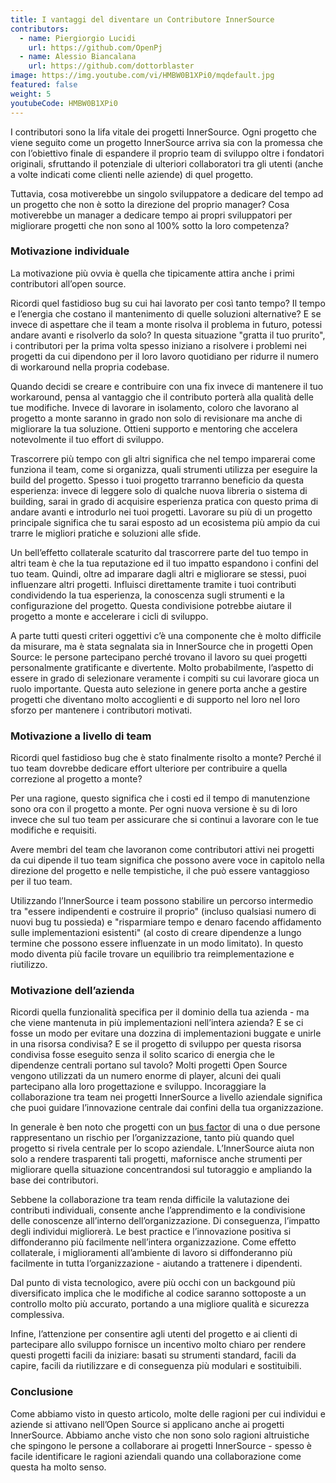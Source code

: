 ```yaml
---
title: I vantaggi del diventare un Contributore InnerSource
contributors:
  - name: Piergiorgio Lucidi
    url: https://github.com/OpenPj
  - name: Alessio Biancalana
    url: https://github.com/dottorblaster
image: https://img.youtube.com/vi/HMBW0B1XPi0/mqdefault.jpg
featured: false
weight: 5
youtubeCode: HMBW0B1XPi0
---
```

<div class="paragraph">
<p>I contributori sono la lifa vitale dei progetti InnerSource. Ogni progetto che
viene seguito come un progetto InnerSource arriva sia con la promessa che con
l&#8217;obiettivo finale di espandere il proprio team di sviluppo oltre i fondatori originali, sfruttando
il potenziale di ulteriori collaboratori tra gli utenti (anche a volte
indicati come clienti nelle aziende) di quel progetto.</p>
</div>
<div class="paragraph">
<p>Tuttavia, cosa motiverebbe un singolo sviluppatore a dedicare del tempo ad un progetto
che non è sotto la direzione del proprio manager? Cosa motiverebbe un manager
a dedicare tempo ai propri sviluppatori per migliorare progetti che non sono al 100% sotto
la loro competenza?</p>
</div>
<div class="sect2">
<h3 id="_motivazione_individuale">Motivazione individuale</h3>
<div class="paragraph">
<p>La motivazione più ovvia è quella che tipicamente attira anche i primi contributori
all&#8217;open source.</p>
</div>
<div class="paragraph">
<p>Ricordi quel fastidioso bug su cui hai lavorato per così tanto tempo? Il tempo
e l&#8217;energia che costano il mantenimento di quelle soluzioni alternative? E se invece di aspettare
che il team a monte risolva il problema in futuro, potessi andare avanti
e risolverlo da solo? In questa situazione "gratta il tuo prurito", i contributori per la prima volta
spesso iniziano a risolvere i problemi nei progetti da cui dipendono per il loro
lavoro quotidiano per ridurre il numero di workaround nella propria codebase.</p>
</div>
<div class="paragraph">
<p>Quando decidi se creare e contribuire con una fix invece di mantenere il tuo
workaround, pensa al vantaggio che il contributo porterà alla qualità
delle tue modifiche. Invece di lavorare in isolamento, coloro che lavorano al progetto
a monte saranno in grado non solo di revisionare ma anche di migliorare la tua soluzione. Ottieni
supporto e mentoring che accelera notevolmente il tuo effort di sviluppo.</p>
</div>
<div class="paragraph">
<p>Trascorrere più tempo con gli altri significa che nel tempo imparerai come funziona il team,
come si organizza, quali strumenti utilizza per eseguire la build del progetto.
Spesso i tuoi progetto trarranno beneficio da questa esperienza: invece di leggere solo di qualche nuova libreria o sistema di building,
sarai in grado di acquisire esperienza pratica con questo prima di andare avanti e introdurlo nei tuoi progetti.
Lavorare su più di un progetto principale significa che tu sarai
esposto ad un ecosistema più ampio da cui trarre le migliori pratiche e soluzioni alle sfide.</p>
</div>
<div class="paragraph">
<p>Un bell&#8217;effetto collaterale scaturito dal trascorrere parte del tuo tempo in altri team è
che la tua reputazione ed il tuo impatto espandono i confini del tuo team.
Quindi, oltre ad imparare dagli altri e migliorare se stessi, puoi influenzare altri progetti.
Influisci direttamente tramite i tuoi contributi condividendo la tua esperienza, la
conoscenza sugli strumenti e la configurazione del progetto. Questa condivisione potrebbe
aiutare il progetto a monte e accelerare i cicli di sviluppo.</p>
</div>
<div class="paragraph">
<p>A parte tutti questi criteri oggettivi c&#8217;è una componente che è molto difficile da misurare,
ma è stata segnalata sia in InnerSource che in progetti Open Source: le persone partecipano
perché trovano il lavoro su quei progetti personalmente gratificante e divertente. Molto probabilmente,
l&#8217;aspetto di essere in grado di selezionare veramente i compiti su cui lavorare gioca un ruolo importante.
Questa auto selezione in genere porta anche a gestire progetti che diventano molto accoglienti e
di supporto nel loro nel loro sforzo per mantenere i contributori motivati.</p>
</div>
</div>
<div class="sect2">
<h3 id="_motivazione_a_livello_di_team">Motivazione a livello di team</h3>
<div class="paragraph">
<p>Ricordi quel fastidioso bug che è stato finalmente risolto a monte? Perché il tuo
team dovrebbe dedicare effort ulteriore per contribuire a quella correzione al progetto a monte?</p>
</div>
<div class="paragraph">
<p>Per una ragione, questo significa che i costi ed il tempo di manutenzione sono ora con il progetto a monte.
Per ogni nuova versione è su di loro invece che sul tuo team per assicurare che si continui a lavorare con
le tue modifiche e requisiti.</p>
</div>
<div class="paragraph">
<p>Avere membri del team che lavoranon come contributori attivi nei progetti da cui dipende
il tuo team significa che possono avere voce in capitolo nella direzione del progetto e nelle tempistiche,
il che può essere vantaggioso per il tuo team.</p>
</div>
<div class="paragraph">
<p>Utilizzando l&#8217;InnerSource i team possono stabilire un percorso intermedio tra "essere indipendenti
e costruire il proprio" (incluso qualsiasi numero di nuovi bug tu possieda) e "risparmiare
tempo e denaro facendo affidamento sulle implementazioni esistenti" (al costo di creare
dipendenze a lungo termine che possono essere influenzate in un modo limitato). In questo modo
diventa più facile trovare un equilibrio tra reimplementazione e riutilizzo.</p>
</div>
</div>
<div class="sect2">
<h3 id="_motivazione_dellazienda">Motivazione dell&#8217;azienda</h3>
<div class="paragraph">
<p>Ricordi quella funzionalità specifica per il dominio della tua azienda - ma che
viene mantenuta in più implementazioni nell&#8217;intera azienda? E se
ci fosse un modo per evitare una dozzina di implementazioni buggate e unirle in una risorsa
condivisa? E se il progetto di sviluppo per questa risorsa condivisa fosse eseguito senza il solito
scarico di energia che le dipendenze centrali portano sul tavolo? Molti progetti Open Source
vengono utilizzati da un numero enorme di player, alcuni dei quali partecipano alla
loro progettazione e sviluppo. Incoraggiare la collaborazione tra team nei progetti InnerSource
a livello aziendale significa che puoi guidare l&#8217;innovazione centrale dai confini della tua organizzazione.</p>
</div>
<div class="paragraph">
<p>In generale è ben noto che progetti con un <a href="https://en.wikipedia.org/wiki/Bus_factor">bus
factor</a> di una o due persone rappresentano un rischio per l&#8217;organizzazione, tanto più quando quel progetto
si rivela centrale per lo scopo aziendale. L&#8217;InnerSource aiuta non solo a rendere trasparenti tali
progetti, mafornisce anche strumenti per migliorare quella situazione
concentrandosi sul tutoraggio e ampliando la base dei contributori.</p>
</div>
<div class="paragraph">
<p>Sebbene la collaborazione tra team renda difficile la valutazione dei contributi individuali,
consente anche l&#8217;apprendimento e la condivisione delle conoscenze all&#8217;interno dell&#8217;organizzazione.
Di conseguenza, l&#8217;impatto degli individui migliorerà. Le best practice e l&#8217;innovazione positiva
si diffonderanno più facilmente nell&#8217;intera organizzazione. Come effetto collaterale,
i miglioramenti all&#8217;ambiente di lavoro si diffonderanno più facilmente in tutta
l&#8217;organizzazione - aiutando a trattenere i dipendenti.</p>
</div>
<div class="paragraph">
<p>Dal punto di vista tecnologico, avere più occhi con un backgound più diversificato implica che
le modifiche al codice saranno sottoposte a un controllo molto più accurato, portando a una migliore
qualità e sicurezza complessiva.</p>
</div>
<div class="paragraph">
<p>Infine, l&#8217;attenzione per consentire agli utenti del progetto e ai clienti di partecipare
allo sviluppo fornisce un incentivo molto chiaro per rendere questi progetti
facili da iniziare: basati su strumenti standard, facili da capire, facili da
riutilizzare e di conseguenza più modulari e sostituibili.</p>
</div>
</div>
<div class="sect2">
<h3 id="_conclusione">Conclusione</h3>
<div class="paragraph">
<p>Come abbiamo visto in questo articolo, molte delle ragioni per cui individui e
aziende si attivano nell&#8217;Open Source si applicano anche ai progetti InnerSource.
Abbiamo anche visto che non sono solo ragioni altruistiche che spingono
le persone a collaborare ai progetti InnerSource - spesso è facile identificare
le ragioni aziendali quando una collaborazione come questa ha molto senso.</p>
</div>
</div>
<!--- This file autogenerated from https://github.com/InnerSourceCommons/InnerSourceLearningPath/blob/master/scripts -->